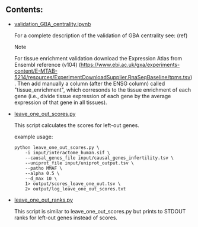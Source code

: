 ## Contents:

- [validation_GBA_centrality.ipynb](validation_GBA_centrality.ipynb)

    For a complete description of the validation of GBA centrality see: (ref)

    > [!NOTE]
    > For tissue enrichment validation download the Expression Atlas from Ensembl reference (v104)
    > (https://www.ebi.ac.uk/gxa/experiments-content/E-MTAB-5214/resources/ExperimentDownloadSupplier.RnaSeqBaseline/tpms.tsv).
    > Then add manually a column (after the ENSG column) called "tissue_enrichment", which corresonds to the tissue enrichment
    > of each gene (i.e., divide tissue expression of each gene by the average expression of that gene in all tissues).

- [leave_one_out_scores.py](leave_one_out_scores.py)

    This script calculates the scores for left-out genes.

    example usage:
    ```
    python leave_one_out_scores.py \
        -i input/interactome_human.sif \
        --causal_genes_file input/causal_genes_infertility.tsv \
        --uniprot_file input/uniprot_output.tsv \
        --patho MMAF \
        --alpha 0.5 \
        --d_max 10 \
        1> output/scores_leave_one_out.tsv \
        2> output/log_leave_one_out_scores.txt
    ```

- [leave_one_out_ranks.py](leave_one_out_ranks.py)

    This script is similar to leave_one_out_scores.py but prints to STDOUT ranks for left-out genes instead of scores.